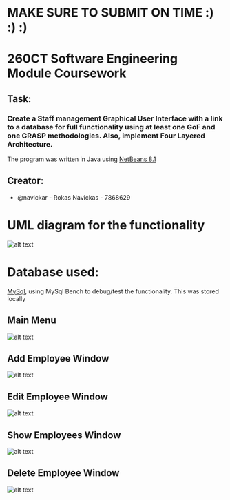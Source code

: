 # MAKE SURE TO SUBMIT ON TIME :) :) :) #
# 260CT Software Engineering Module Coursework
## Task: ##
### Create a Staff management Graphical User Interface with a link to a database for full functionality using at least one GoF and one GRASP methodologies. Also, implement Four Layered Architecture.

The program was written in Java using [NetBeans 8.1](https://netbeans.org/community/releases/81/install.html)
## Creator: ##
* @navickar - Rokas Navickas - 7868629

# UML diagram for the functionality #
![alt text](https://github.coventry.ac.uk/navickar/260CT/blob/master/uml.png)

# Database used: #
[MySql](https://www.mysql.com/), using MySql Bench to debug/test the functionality. This was stored locally


## Main Menu ##
![alt text](https://github.coventry.ac.uk/navickar/260CT/blob/master/main.png)

## Add Employee Window ##
![alt text](https://github.coventry.ac.uk/navickar/260CT/blob/master/addemp.png)

## Edit Employee Window ##
![alt text](https://github.coventry.ac.uk/navickar/260CT/blob/master/editemp.png)

## Show Employees Window ##
![alt text](https://github.coventry.ac.uk/navickar/260CT/blob/master/showemp.png)

## Delete Employee Window ##
![alt text](https://github.coventry.ac.uk/navickar/260CT/blob/master/delemp.png)






